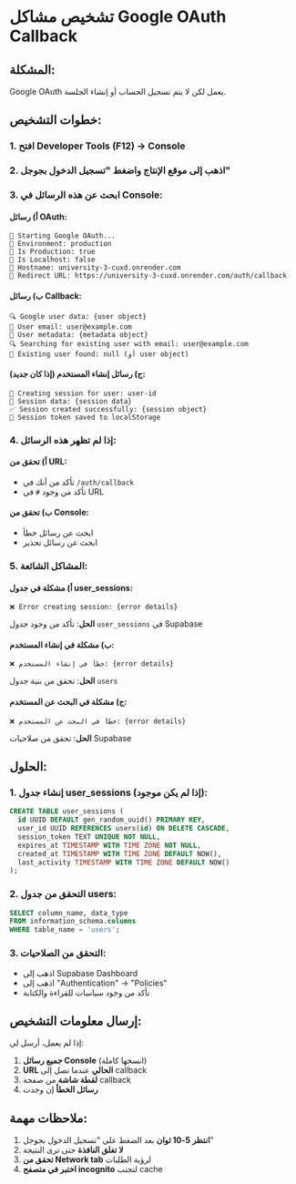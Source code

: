 # تشخيص مشاكل Google OAuth Callback

## المشكلة:
Google OAuth يعمل لكن لا يتم تسجيل الحساب أو إنشاء الجلسة.

## خطوات التشخيص:

### 1. افتح Developer Tools (F12) → Console

### 2. اذهب إلى موقع الإنتاج واضغط "تسجيل الدخول بجوجل"

### 3. ابحث عن هذه الرسائل في Console:

#### أ) رسائل OAuth:
```
🚀 Starting Google OAuth...
📍 Environment: production
📍 Is Production: true
📍 Is Localhost: false
📍 Hostname: university-3-cuxd.onrender.com
📍 Redirect URL: https://university-3-cuxd.onrender.com/auth/callback
```

#### ب) رسائل Callback:
```
🔍 Google user data: {user object}
📧 User email: user@example.com
👤 User metadata: {metadata object}
🔍 Searching for existing user with email: user@example.com
👤 Existing user found: null (أو user object)
```

#### ج) رسائل إنشاء المستخدم (إذا كان جديد):
```
🔑 Creating session for user: user-id
📝 Session data: {session data}
✅ Session created successfully: {session object}
💾 Session token saved to localStorage
```

### 4. إذا لم تظهر هذه الرسائل:

#### أ) تحقق من URL:
- تأكد من أنك في `/auth/callback`
- تأكد من وجود `#` في URL

#### ب) تحقق من Console:
- ابحث عن رسائل خطأ
- ابحث عن رسائل تحذير

### 5. المشاكل الشائعة:

#### أ) مشكلة في جدول user_sessions:
```
❌ Error creating session: {error details}
```
**الحل**: تأكد من وجود جدول `user_sessions` في Supabase

#### ب) مشكلة في إنشاء المستخدم:
```
❌ خطأ في إنشاء المستخدم: {error details}
```
**الحل**: تحقق من بنية جدول `users`

#### ج) مشكلة في البحث عن المستخدم:
```
❌ خطأ في البحث عن المستخدم: {error details}
```
**الحل**: تحقق من صلاحيات Supabase

## الحلول:

### 1. إنشاء جدول user_sessions (إذا لم يكن موجود):
```sql
CREATE TABLE user_sessions (
  id UUID DEFAULT gen_random_uuid() PRIMARY KEY,
  user_id UUID REFERENCES users(id) ON DELETE CASCADE,
  session_token TEXT UNIQUE NOT NULL,
  expires_at TIMESTAMP WITH TIME ZONE NOT NULL,
  created_at TIMESTAMP WITH TIME ZONE DEFAULT NOW(),
  last_activity TIMESTAMP WITH TIME ZONE DEFAULT NOW()
);
```

### 2. التحقق من جدول users:
```sql
SELECT column_name, data_type 
FROM information_schema.columns 
WHERE table_name = 'users';
```

### 3. التحقق من الصلاحيات:
- اذهب إلى Supabase Dashboard
- اذهب إلى "Authentication" → "Policies"
- تأكد من وجود سياسات للقراءة والكتابة

## إرسال معلومات التشخيص:

إذا لم يعمل، أرسل لي:

1. **جميع رسائل Console** (انسخها كاملة)
2. **URL الحالي** عندما تصل إلى callback
3. **لقطة شاشة** من صفحة callback
4. **رسائل الخطأ** إن وجدت

## ملاحظات مهمة:

1. **انتظر 5-10 ثوان** بعد الضغط على "تسجيل الدخول بجوجل"
2. **لا تغلق النافذة** حتى ترى النتيجة
3. **تحقق من Network tab** لرؤية الطلبات
4. **اختبر في متصفح incognito** لتجنب cache
